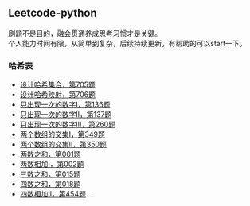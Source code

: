 ## Leetcode-python

刷题不是目的，融会贯通养成思考习惯才是关键。  
个人能力时间有限，从简单到复杂，后续持续更新，有帮助的可以start一下。

### 哈希表
- [设计哈希集合，第705题](../Leetcode/705.md)
- [设计哈希映射，第706题](../Leetcode/706.md)
- [只出现一次的数字I，第136题](../Leetcode/136.md)
- [只出现一次的数字II，第137题](../Leetcode/137.md)
- [只出现一次的数字III，第260题](../Leetcode/260.md)
- [两个数组的交集I，第349题](../Leetcode/349.md)
- [两个数组的交集II，第350题](../Leetcode/350.md)
- [两数之和，第001题](../Leetcode/001.md)
- [两数相加I，第002题](../Leetcode/002.md)
- [三数之和，第015题](../Leetcode/015.md)
- [四数之和，第018题](../Leetcode/018.md)
- [四数相加II，第454题](../Leetcode/454.md)
...

